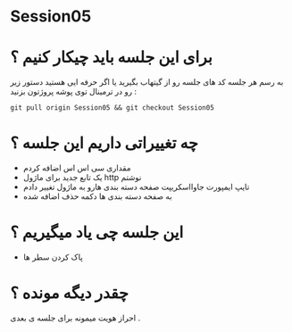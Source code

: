 # Session05

# برای این جلسه باید چیکار کنیم ؟

به رسم هر جلسه کد های جلسه رو از گیتهاب بگیرید یا اگر حرفه ایی هستید دستور زیر رو در ترمینال توی پوشه پروژتون بزنید :
```shell
git pull origin Session05 && git checkout Session05
```

# چه تغییراتی داریم این جلسه ؟

- مقداری سی اس اس اضافه کردم
- یک تابع جدید برای ماژول http نوشتم
- تایپ ایمپورت جاوااسکریپت صفحه دسته بندی هارو به ماژول تغییر دادم
- به صفحه دسته بندی ها دکمه حذف اضافه شده

# این جلسه چی یاد میگیریم ؟

- پاک کردن سطر ها

# چقدر دیگه مونده ؟

احراز هویت میمونه برای جلسه ی بعدی .

